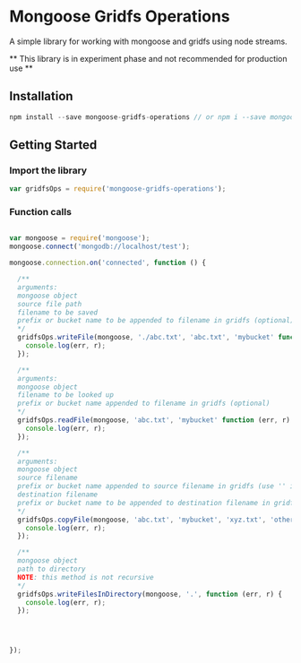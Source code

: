 # Mongoose Gridfs Operations

A simple library for working with mongoose and gridfs using node streams.

** This library is in experiment phase and not recommended for production use **

## Installation ##

```javascript
npm install --save mongoose-gridfs-operations // or npm i --save mongoose-gridfs-operations
```

## Getting Started ##

### Import the library ###

```javascript
var gridfsOps = require('mongoose-gridfs-operations');
```

### Function calls ###

```javascript

var mongoose = require('mongoose');
mongoose.connect('mongodb://localhost/test');

mongoose.connection.on('connected', function () {

  /**
  arguments:
  mongoose object
  source file path
  filename to be saved
  prefix or bucket name to be appended to filename in gridfs (optional)
  */
  gridfsOps.writeFile(mongoose, './abc.txt', 'abc.txt', 'mybucket' function (err, r) {
    console.log(err, r);
  });

  /**
  arguments:
  mongoose object
  filename to be looked up
  prefix or bucket name appended to filename in gridfs (optional)
  */
  gridfsOps.readFile(mongoose, 'abc.txt', 'mybucket' function (err, r) {
    console.log(err, r);
  });

  /**
  arguments:
  mongoose object
  source filename
  prefix or bucket name appended to source filename in gridfs (use '' if no prefix)
  destination filename
  prefix or bucket name to be appended to destination filename in gridfs (optional)
  */
  gridfsOps.copyFile(mongoose, 'abc.txt', 'mybucket', 'xyz.txt', 'otherbucket' function (err, r) {
    console.log(err, r);
  });

  /**
  mongoose object
  path to directory
  NOTE: this method is not recursive
  */
  gridfsOps.writeFilesInDirectory(mongoose, '.', function (err, r) {
    console.log(err, r);
  });




});

```